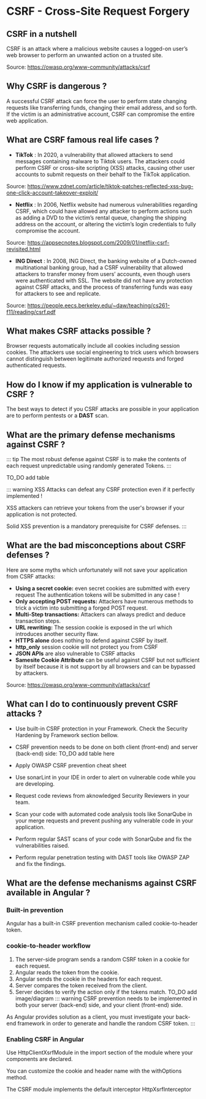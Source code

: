 # CSRF - Cross-Site Request Forgery

## CSRF in a nutshell

CSRF is an attack where a malicious website causes a logged-on user’s web browser to perform an unwanted action on a trusted site.

Source: https://owasp.org/www-community/attacks/csrf

## Why CSRF is dangerous ?

A successful CSRF attack can force the user to perform state changing requests like transferring funds, changing their email address, and so forth. If the victim is an administrative account, CSRF can compromise the entire web application.

## What are CSRF famous real life cases ?

- **TikTok** : In 2020, a vulnerability that allowed attackers to send messages containing malware to Tiktok users. The attackers could perform CSRF or cross-site scripting (XSS) attacks, causing other user accounts to submit requests on their behalf to the TikTok application.

Source: https://www.zdnet.com/article/tiktok-patches-reflected-xss-bug-one-click-account-takeover-exploit/

- **Netflix** : In 2006, Netflix website had numerous vulnerabilities regarding CSRF, which could have allowed any attacker to perform actions such as adding a DVD to the victim’s rental queue, changing the shipping address on the account, or altering the victim’s login credentials to fully compromise the account.

Source:  https://appsecnotes.blogspot.com/2009/01/netflix-csrf-revisited.html

- **ING Direct** : In 2008, ING Direct, the banking website of a Dutch-owned multinational banking group, had a CSRF vulnerability that allowed attackers to transfer money from users’ accounts, even though users were authenticated with SSL. The website did not have any protection against CSRF attacks, and the process of transferring funds was easy for attackers to see and replicate. 

Source: https://people.eecs.berkeley.edu/~daw/teaching/cs261-f11/reading/csrf.pdf

## What makes CSRF attacks possible ?

Browser requests automatically include all cookies including session cookies. The attackers use social engineering to trick users which browsers cannot distinguish between legitimate authorized requests and forged authenticated requests.

## How do I know if my application is vulnerable to CSRF ?

The best ways to detect if you CSRF attacks are possible in your application are to perform pentests or a **DAST** scan.

## What are the primary defense mechanisms against CSRF ?

::: tip
The most robust defense against CSRF is to make the contents of each request unpredictable using randomly generated Tokens. 
:::

TO_DO add table

::: warning
XSS Attacks can defeat any CSRF protection even if it perfectly implemented !

XSS attackers can retrieve your tokens from the user's browser if your application is not protected.

Solid XSS prevention is a mandatory prerequisite for CSRF defenses.
:::

## What are the bad misconceptions about CSRF defenses ?

Here are some myths which unfortunately will not save your application from CSRF attacks:

- **Using a secret cookie:** even secret cookies are submitted with every request The authentication tokens will be submitted in any case !
- **Only accepting POST requests:** Attackers have numerous methods to trick a victim into submitting a forged POST request.
- **Multi-Step transactions:** Attackers can always predict and deduce transaction steps.
- **URL rewriting:** The session cookie is exposed in the url which introduces another security flaw.
- **HTTPS alone** does nothing to defend against CSRF by itself.
- **http_only** session cookie will not protect you from CSRF
- **JSON APIs** are also vulnerable to CSRF attacks
- **Samesite Cookie Attribute** can be useful against CSRF but not sufficient by itself because it is not support by all browsers and can be bypassed by attackers.

Source: https://owasp.org/www-community/attacks/csrf

## What can I do to continuously prevent CSRF attacks ?

- Use built-in CSRF protection in your Framework. Check the Security Hardening by Framework section bellow.
- CSRF prevention needs to be done on both client (front-end) and server (back-end) side:
 TO_DO add table here
  
- Apply OWASP CSRF prevention cheat sheet
- Use sonarLint in your IDE in order to alert on vulnerable code while you are developing. 
  
- Request code reviews from aknowledged Security Reviewers in your team.
  
- Scan your code with automated code analysis tools like SonarQube in your merge requests and prevent pushing any vulnerable code in your application.
  
- Perform regular SAST scans of your code with SonarQube and fix the vulnerabilities raised.
  
- Perform regular penetration testing with DAST tools like OWASP ZAP and fix the findings.

## What are the defense mechanisms against CSRF available in Angular ?

### Built-in prevention

Angular has a built-in CSRF prevention mechanism called cookie-to-header token.

### cookie-to-header workflow

1. The server-side program sends a random CSRF token in a cookie for each request.
2. Angular reads the token from the cookie.
3. Angular sends the cookie in the headers for each request.
4. Server compares the token received from the client.
5. Server decides to verify the action only if the tokens match.
 TO_DO add image/diagram
::: warning
CSRF prevention needs to be implemented in both your server (back-end) side, and your client (front-end) side.

As Angular provides solution as a client, you must investigate your back-end framework in order to generate and handle the random CSRF token.
:::

### Enabling CSRF in Angular

Use HttpClientXsrfModule in the import section of the module where your components are declared.

You can customize the cookie and header name with the withOptions method.

The CSRF module implements the default interceptor HttpXsrfInterceptor